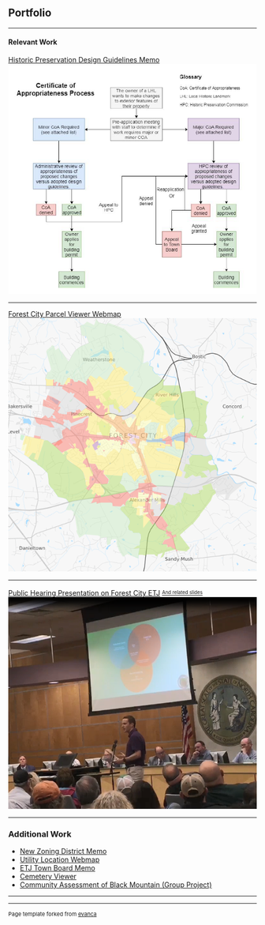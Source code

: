 ## Portfolio

---

#### Relevant Work

[Historic Preservation Design Guidelines Memo](/images/TB9-16-19.pdf)
<img src="images/hpmemo.PNG?raw=true"/>

---
[Forest City Parcel Viewer Webmap](https://www.townofforestcity.com/zoning-parcel-map/#13/35.3258/-81.8742)
<img src="images/gisThumb.PNG?raw=true"/>

---
[Public Hearing Presentation on Forest City ETJ](https://drive.google.com/file/d/1iQhkyNPClNgAGszmQ38DpEcKl08WcaFE/view?usp=sharing)
<sup><sub>[And related slides](https://docs.google.com/presentation/d/1AR3xSYBoNkvYjKohkeQ83DVlDU32rFNnSFR06SSiQig/edit?usp=sharing)</sub></sup>
<img src="images/presentation.PNG?raw=true"/>

---

### Additional Work

- [New Zoning District Memo](/images/C-T-memo.pdf)
- [Utility Location Webmap](https://forestcitync.github.io/utils/)
- [ETJ Town Board Memo](/images/etj-copy-min.pdf)
- [Cemetery Viewer](https://forestcitync.github.io/Cemetery-Viewer/)
- [Community Assessment of Black Mountain (Group Project)](https://docs.google.com/presentation/d/1QHfRr39O7Gsf4bG7IBCrcNnqxuaTraBON9QotxBdzl0/edit?usp=sharing)

---




---
<p style="font-size:11px">Page template forked from <a href="https://github.com/evanca/quick-portfolio">evanca</a></p>
<!-- Remove above link if you don't want to attibute -->
